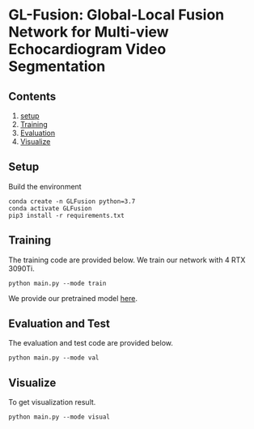 # GL-Fusion: Global-Local Fusion Network for Multi-view Echocardiogram Video Segmentation


## Contents
1. [setup](#setup)
2. [Training](#training)
3. [Evaluation](#evaluation)
4. [Visualize](#Visualize)

## Setup

Build the environment

```Shell
conda create -n GLFusion python=3.7
conda activate GLFusion
pip3 install -r requirements.txt
```

## Training
The training code are provided below. We train our network with 4 RTX 3090Ti.
```Shell
python main.py --mode train
```
We provide our pretrained model [here](https://hkustconnect-my.sharepoint.com/:f:/g/personal/jyangcu_connect_ust_hk/EuAO44c-s1pBgOvNqAzCgTYBuHLcgjjG_a4E1aPjotAJ1w?e=yRo0l3).

## Evaluation and Test
The evaluation and test code are provided below.
```Shell
python main.py --mode val 
```
## Visualize
To get visualization result.
```Shell
python main.py --mode visual
```

